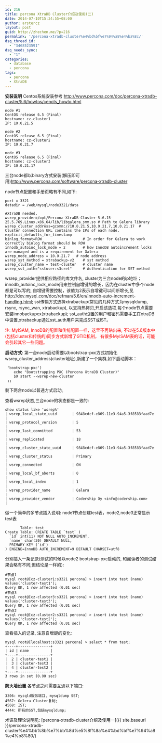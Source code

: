 ```yaml
---
id: 216
title: percona XtraDB Cluster介绍及使用(二)
date: 2014-07-10T15:34:55+08:00
author: arstercz
layout: post
guid: http://zhechen.me/?p=216
permalink: '/percona-xtradb-cluster%e4%bd%bf%e7%94%a8%e4%ba%8c/'
dsq_thread_id:
  - "3468523591"
dsq_needs_sync:
  - "1"
categories:
  - database
  - percona
tags:
  - percona
  - XtraDB
---
```

<strong>安装说明</strong>
Centos系统安装参考 <a href="http://www.percona.com/doc/percona-xtradb-cluster/5.6/howtos/cenots_howto.html"><font color="green">http://www.percona.com/doc/percona-xtradb-cluster/5.6/howtos/cenots_howto.html</font></a>

```
node #1
CentOS release 6.5 (Final)
hostname: cz-cluster1
IP: 10.0.21.5

node #2
CentOS release 6.5 (Final)
hostname: cz-cluster2
IP: 10.0.21.7

node #3
CentOS release 6.5 (Final)
hostname: cz-cluster3
IP: 10.0.21.17
```

三台node都以binary方式安装(解压即可用)<a href="http://www.percona.com/software/percona-xtradb-cluster">http://www.percona.com/software/percona-xtradb-cluster</a>
<!--more-->


node节点配置和手册页略有不同,如下:
```
port = 3321
datadir = /web/mysql/node3321/data

#XtraDB needed.
wsrep_provider=/opt/Percona-XtraDB-Cluster-5.6.15-25.5.769.Linux.x86_64/lib/libgalera_smm.so # Path to Galera library
wsrep_cluster_address=gcomm://10.0.21.5,10.0.21.7,10.0.21.17  # Cluster connection URL contains the IPs of each node.
explicit_defaults_for_timestamp
binlog_format=ROW                   # In order for Galera to work correctly binlog format should be ROW
innodb_autoinc_lock_mode = 2        # how InnoDB autoincrement locks are managed and is a requirement for Galera
wsrep_node_address = 10.0.21.7   # node address
wsrep_sst_method = xtrabackup-v2    # sst method
wsrep_cluster_name = test-cluster   # cluster name
wsrep_sst_auth="sstuser:s3cret"     # Authentication for SST method
```
wsrep_provider提供相应路径的库文件名, cluster为三台node的ip地址；
innodb_autoinc_lock_mode用来控制自增键的增长，因为在cluster中多个node都是可以写的, 自增键需要控制，该值为2表示自增键可以间断增长,见<a href="http://dev.mysql.com/doc/refman/5.6/en/innodb-auto-increment-handling.html">http://dev.mysql.com/doc/refman/5.6/en/innodb-auto-increment-handling.html</a>;
sst传输方式选择xtrabackup(常见的几种方式为mysqldump, rsync, rsync_wan, xtrabackup), 以支持热拷贝,开启该选项,每个node节点需要安装innobackupex(xtrabackup); 
sst_auth设置的用户和密码需要手工在xtraDB中设置,xtrabackup通过sst_auth用户来完成SST或IST。

<font color="red">注: MyISAM, InnoDB的配置和传统配置一样，这里不再贴出来, 不过在5.6版本中(包括cluster和传统的)同步方式新增了GTID机制， 有很多MyISAM表的话，可能会引起其它一些问题。</font>


<strong>启动方式</strong>:
第一台node启动需要以bootstrap-pxc方式初始化wsrep_cluster_address(cluster地址),新建了一个集群,如下启动脚本：
```
 'bootstrap-pxc')
    echo "Bootstrapping PXC (Percona XtraDB Cluster)"
    $0 start --wsrep-new-cluster
 ;;
```
剩下两台node以普通方式启动。

查看wsrep状态,三台node的状态都是一致的:
```
show status like 'wsrep%'
| wsrep_local_state_uuid       | 9848cdcf-e869-11e3-94a5-3f8583faad7e |
| wsrep_protocol_version       | 5                                    |
| wsrep_last_committed         | 53                                   |
| wsrep_replicated             | 18                                   |
| wsrep_cluster_state_uuid     | 9848cdcf-e869-11e3-94a5-3f8583faad7e |
| wsrep_cluster_status         | Primary                              |
| wsrep_connected              | ON                                   |
| wsrep_local_bf_aborts        | 0                                    |
| wsrep_local_index            | 1                                    |
| wsrep_provider_name          | Galera                               |
| wsrep_provider_vendor        | Codership Oy <info@codership.com>    |
```

做一个简单的多节点插入说明:
node1节点创建test表，node2,node3正常显示test表
```
       Table: test
Create Table: CREATE TABLE `test` (
  `id` int(11) NOT NULL AUTO_INCREMENT,
  `name` char(30) DEFAULT NULL,
  PRIMARY KEY (`id`)
) ENGINE=InnoDB AUTO_INCREMENT=9 DEFAULT CHARSET=utf8
```

分别插入一条记录(测试的时候以node2 bootstrap-pxc启动的, 和阅读者的测试结果会略有不同,但结论是一样的):
```
#节点1
mysql root@[cz-cluster1:s3321 percona] > insert into test (name) values('cluster-test1');
Query OK, 1 row affected (0.01 sec)
#节点3
mysql root@[cz-cluster3:s3321 percona] > insert into test (name) values('cluster-test3');
Query OK, 1 row affected (0.01 sec)
#节点2
mysql root@[cz-cluster2:s3321 percona] > insert into test (name) values('cluster-test2');
Query OK, 1 row affected (0.01 sec)
```

查看插入的记录, 注意自增键的变化:
```
mysql root@[localhost:s3321 percona] > select * from test;
+----+---------------+
| id | name          |
+----+---------------+
|  2 | cluster-test1 |
|  3 | cluster-test3 |
|  4 | cluster-test2 |
+----+---------------+
3 rows in set (0.00 sec)
```

<strong>防火墙设置</strong>
各节点之间需要互通以下端口:
```
3306: mysqld服务端口, mysqldump SST;
4567: Gelera Cluster复制;
4568: IST;
4444: 所有的SST,包括mysqldump;
```

术语及理论说明见: [percona-xtradb-cluster介绍及使用一]({{ site.baseurl }}/percona-xtradb-cluster%e4%bb%8b%e7%bb%8d%e5%8f%8a%e4%bd%bf%e7%94%a8%e4%b8%80/)
